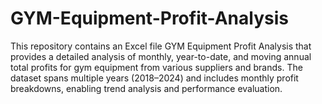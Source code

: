 # GYM-Equipment-Profit-Analysis
This repository contains an Excel file GYM Equipment Profit Analysis that provides a detailed analysis of monthly, year-to-date, and moving annual total profits for gym equipment from various suppliers and brands. The dataset spans multiple years (2018–2024) and includes monthly profit breakdowns, enabling trend analysis and performance evaluation.
